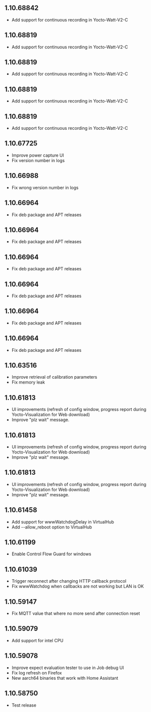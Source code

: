 ## 1.10.68842

- Add support for continuous recording in Yocto-Watt-V2-C


## 1.10.68819

- Add support for continuous recording in Yocto-Watt-V2-C


## 1.10.68819

- Add support for continuous recording in Yocto-Watt-V2-C


## 1.10.68819

- Add support for continuous recording in Yocto-Watt-V2-C


## 1.10.68819

- Add support for continuous recording in Yocto-Watt-V2-C


## 1.10.67725

- Improve power capture UI
- Fix version number in logs


## 1.10.66988

- Fix wrong version number in logs


## 1.10.66964

- Fix deb package and APT releases


## 1.10.66964

- Fix deb package and APT releases


## 1.10.66964

- Fix deb package and APT releases


## 1.10.66964

- Fix deb package and APT releases


## 1.10.66964

- Fix deb package and APT releases


## 1.10.66964

- Fix deb package and APT releases


## 1.10.63516

- Improve retrieval of calibration parameters
- Fix memory leak


## 1.10.61813

- UI improvements (refresh of config window, progress report during Yocto-Visualization for Web download)
- Improve "plz wait" message.


## 1.10.61813

- UI improvements (refresh of config window, progress report during Yocto-Visualization for Web download)
- Improve "plz wait" message.


## 1.10.61813

- UI improvements (refresh of config window, progress report during Yocto-Visualization for Web download)
- Improve "plz wait" message.


## 1.10.61458

- Add support for wwwWatchdogDelay in VirtualHub
- Add --allow_reboot option to VirtualHub


## 1.10.61199

- Enable Control Flow Guard for windows


## 1.10.61039

- Trigger reconnect after changing HTTP callback protocol
- Fix wwwWatchdog when callbacks are not working but LAN is OK


<!-- https://developers.home-assistant.io/docs/add-ons/presentation#keeping-a-changelog -->

## 1.10.59147

- Fix MQTT value that where no more send after connection reset

## 1.10.59079

- Add support for intel CPU

## 1.10.59078

- Improve expect evaluation tester to use in Job debug UI
- Fix log refresh on Firefox
- New aarch64 binaries that work with Home Assistant

## 1.10.58750

- Test release
